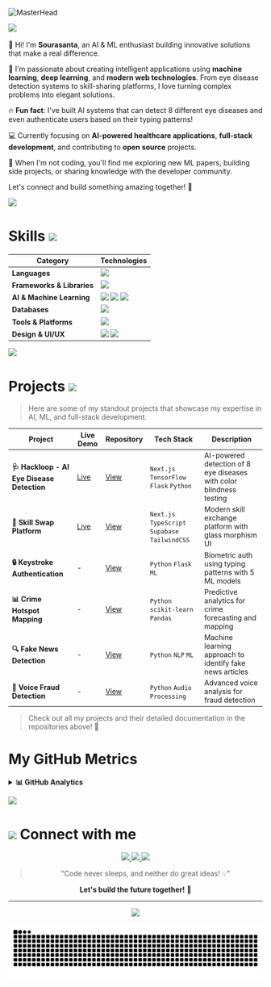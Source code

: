 ![MasterHead](https://user-images.githubusercontent.com/74038190/225813708-98b745f2-7d22-48cf-9150-083f1b00d6c9.gif)

<img src="https://api.visitorbadge.io/api/visitors?path=https%3A%2F%2Fgithub.com%2Fiamsoura005%2Fiamsoura005&label=VISITORS&labelColor=%23000&countColor=%230A0209" />

👋 Hi! I'm **Sourasanta**, an AI & ML enthusiast building innovative solutions that make a real difference.

🎯 I'm passionate about creating intelligent applications using **machine learning**, **deep learning**, and **modern web technologies**. From eye disease detection systems to skill-sharing platforms, I love turning complex problems into elegant solutions.

🔥 **Fun fact**: I've built AI systems that can detect 8 different eye diseases and even authenticate users based on their typing patterns! 

💻 Currently focusing on **AI-powered healthcare applications**, **full-stack development**, and contributing to **open source** projects.

🌟 When I'm not coding, you'll find me exploring new ML papers, building side projects, or sharing knowledge with the developer community.

Let's connect and build something amazing together! 🚀

![](https://www.animatedimages.org/data/media/562/animated-line-image-0184.gif)

# Skills <img src="https://user-images.githubusercontent.com/74038190/206662607-d9e7591e-bbf9-42f9-9386-29efc927bc16.gif" width="40">

| **Category** | **Technologies** |
|--------------|------------------|
| **Languages** | <img src="https://skillicons.dev/icons?i=python,typescript,javascript,html,css,sql" /> |
| **Frameworks & Libraries** | <img src="https://skillicons.dev/icons?i=react,nextjs,flask,django,nodejs,tailwindcss" /> |
| **AI & Machine Learning** | <img src="https://skillicons.dev/icons?i=tensorflow,pytorch,opencv,sklearn" /> <img src="https://img.shields.io/badge/Pandas-150458?style=for-the-badge&logo=pandas&logoColor=white" /> <img src="https://img.shields.io/badge/NumPy-013243?style=for-the-badge&logo=numpy&logoColor=white" /> |
| **Databases** | <img src="https://skillicons.dev/icons?i=postgresql,sqlite,supabase,mongodb" /> |
| **Tools & Platforms** | <img src="https://skillicons.dev/icons?i=git,github,docker,vercel,aws,vscode,jupyter" /> |
| **Design & UI/UX** | <img src="https://skillicons.dev/icons?i=figma,photoshop" /> <img src="https://img.shields.io/badge/Canva-00C4CC?style=for-the-badge&logo=canva&logoColor=white" /> |

![](https://www.animatedimages.org/data/media/562/animated-line-image-0184.gif)

# Projects <img src="https://user-images.githubusercontent.com/74038190/221857969-f37e1717-1470-4fe4-abb5-88b334cf64ea.png" width="40">

> Here are some of my standout projects that showcase my expertise in AI, ML, and full-stack development.

| **Project** | **Live Demo** | **Repository** | **Tech Stack** | **Description** |
|------------|---------------|----------------|-----------------|-----------------|
| **🩺 Hackloop - AI Eye Disease Detection** | [Live](https://dristi-ai.vercel.app) | [View](https://github.com/iamsoura005/Dristi_Ai) | `Next.js` `TensorFlow` `Flask` `Python` | AI-powered detection of 8 eye diseases with color blindness testing |
| **🤝 Skill Swap Platform** | [Live](https://skills-swap-oddo.vercel.app) | [View](https://github.com/iamsoura005/Skills_swap_oddo) | `Next.js` `TypeScript` `Supabase` `TailwindCSS` | Modern skill exchange platform with glass morphism UI |
| **🔒 Keystroke Authentication** | - | [View](https://github.com/iamsoura005/User-Authentication-Using-Keystroke-Dynamics) | `Python` `Flask` `ML` | Biometric auth using typing patterns with 5 ML models |
| **📊 Crime Hotspot Mapping** | - | [View](https://github.com/iamsoura005/Crime-Detection-) | `Python` `scikit-learn` `Pandas` | Predictive analytics for crime forecasting and mapping |
| **🔍 Fake News Detection** | - | [View](https://github.com/iamsoura005/Fake-news-detection) | `Python` `NLP` `ML` | Machine learning approach to identify fake news articles |
| **🎵 Voice Fraud Detection** | - | [View](https://github.com/iamsoura005/Fraude-detection-using-voice) | `Python` `Audio Processing` | Advanced voice analysis for fraud detection |

> Check out all my projects and their detailed documentation in the repositories above! 🚀

# My GitHub Metrics

<details>
<summary><b>📊 GitHub Analytics</b></summary>
<br>

![](https://github-readme-activity-graph.vercel.app/graph?username=iamsoura005&bg_color=161b22&color=ffffff&line=d5d5d5&point=a76c6c&area=true&hide_border=true&hide_title=true)

<p align="center">
  <img src="https://github-readme-stats.vercel.app/api?username=iamsoura005&show_icons=true&theme=radical&hide_border=true" alt="GitHub Stats" height="165"/>
  <img src="https://github-readme-streak-stats.herokuapp.com/?user=iamsoura005&theme=radical&hide_border=true" alt="GitHub Streak" height="165"/>
</p>

<p align="center">
  <img src="https://github-readme-stats.vercel.app/api/top-langs/?username=iamsoura005&layout=compact&theme=radical&hide_border=true" alt="Top Languages"/>
</p>

</details>

![](https://www.animatedimages.org/data/media/562/animated-line-image-0184.gif)

# <img src="https://user-images.githubusercontent.com/74038190/216122041-518ac897-8d92-4c6b-9b3f-ca01dcaf38ee.png" width="30"/> Connect with me

<p align="center">
  <a href="https://www.linkedin.com/in/sourasanta-dutta-852345282">
    <img src="https://skillicons.dev/icons?i=linkedin" />
  </a>
  <a href="https://github.com/iamsoura005">
    <img src="https://skillicons.dev/icons?i=github" />
  </a>
  <a href="mailto:souradutta@example.com">
    <img src="https://img.shields.io/badge/Email-D14836?style=for-the-badge&logo=gmail&logoColor=white" />
  </a>
</p>

<div align="center">

> "Code never sleeps, and neither do great ideas! 💡"

**Let's build the future together!** 🚀

</div>

---

<p align="center">
  <img src="https://capsule-render.vercel.app/api?type=waving&color=gradient&height=100&section=footer&width=100%"/>
</p>

<picture>
  <source media="(prefers-color-scheme: dark)" srcset="https://raw.githubusercontent.com/iamsoura005/iamsoura005/output/github-contribution-grid-snake-dark.svg">
  <source media="(prefers-color-scheme: light)" srcset="https://raw.githubusercontent.com/iamsoura005/iamsoura005/output/github-contribution-grid-snake.svg">
  <img alt="github contribution grid snake animation" src="https://raw.githubusercontent.com/iamsoura005/iamsoura005/output/github-contribution-grid-snake.svg">
</picture>